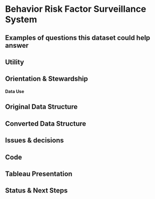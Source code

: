 # Behavior Risk Factor Surveillance System


## Examples of questions this dataset could help answer


## Utility


## Orientation & Stewardship  



#### Data Use



## Original Data Structure


## Converted Data Structure


## Issues & decisions


## Code


## Tableau Presentation



## Status & Next Steps

